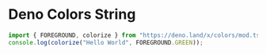 # Deno Colors String
```typescript
import { FOREGROUND, colorize } from "https://deno.land/x/colors/mod.ts";
console.log(colorize("Hello World", FOREGROUND.GREEN));

```